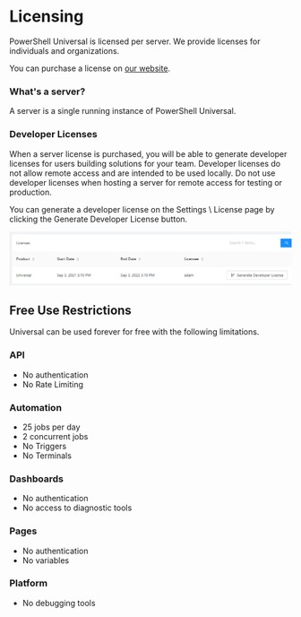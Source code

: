 # Licensing

PowerShell Universal is licensed per server. We provide licenses for individuals and organizations.

You can purchase a license on [our website](https://store.ironmansoftware.com/pricing/powershell-universal).&#x20;

### What's a server?&#x20;

A server is a single running instance of PowerShell Universal.&#x20;

### Developer Licenses

When a server license is purchased, you will be able to generate developer licenses for users building solutions for your team. Developer licenses do not allow remote access and are intended to be used locally. Do not use developer licenses when hosting a server for remote access for testing or production.

You can generate a developer license on the Settings \ License page by clicking the Generate Developer License button.&#x20;

![Generate Developer License](<.gitbook/assets/image (316).png>)

## Free Use Restrictions

Universal can be used forever for free with the following limitations.

### API

* No authentication
* No Rate Limiting

### Automation

* 25 jobs per day
* 2 concurrent jobs
* No Triggers
* No Terminals

### Dashboards

* No authentication
* No access to diagnostic tools

### Pages

* No authentication
* No variables

### Platform

* No debugging tools

